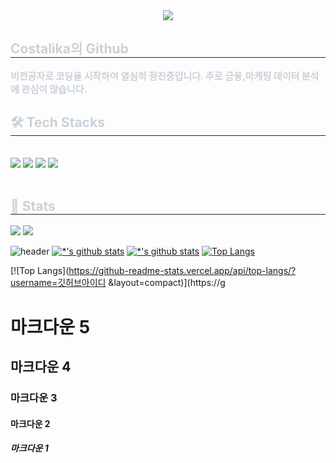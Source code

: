 <div align= "center">
    <img src="https://capsule-render.vercel.app/api?type=waving&color=0a3bff&height=180&text=Costlika&animation=scaleIn&fontColor=64fa00&fontSize=50" />
    </div>
    <div style="text-align: left;"> 
    <h2 style="border-bottom: 1px solid #21262d; color: #c9d1d9;"> Costalika의 Github </h2>  
    <div style="font-weight: 700; font-size: 15px; text-align: left; color: #c9d1d9;"> 비전공자로 코딩을 시작하여 열심히 정진중입니다. 주로 금융,마케팅 데이터 분석에 관심이 많습니다. </div> 
    </div>
    <div style="text-align: left;">
    <h2 style="border-bottom: 1px solid #21262d; color: #c9d1d9;"> 🛠️ Tech Stacks </h2> <br> 
    <div style="margin: ; text-align: left;" "text-align: left;"> <img src="https://img.shields.io/badge/Git-F05032?style=for-the-badge&logo=Git&logoColor=white">
          <img src="https://img.shields.io/badge/Github-181717?style=for-the-badge&logo=Github&logoColor=white">
          <img src="https://img.shields.io/badge/Discord-5865F2?style=for-the-badge&logo=Discord&logoColor=white">
          <img src="https://img.shields.io/badge/Python-3776AB?style=for-the-badge&logo=Python&logoColor=white">
          </div>
    </div>
<div style="text-align: left;">
</div>
<br>
<div style="text-align: left;">
</div>
</div>
<div style="text-align: left;">
  <h2 style="border-bottom: 1px solid #21262d; color: #c9d1d9;"> 🏅 Stats </h2>
  <div style="text-align: left;">
    <img src="https://github-readme-stats.vercel.app/api?username=costalika&custom_title=costalika's%20Github%20Stat&bg_color=180,000000&title_color=000000&text_color=000000" />
    <img src="https://github-readme-stats.vercel.app/api/top-langs/?username=costalika&layout=compact&bg_color=180,000000&title_color=000000&text_color=000000" />
  </div>
</div>


![header](https://capsule-render.vercel.app/api?type=wave&color=auto&height=300&section=header&text=깃허브%20특강&fontSize=90)
[![*'s github stats](https://github-readme-stats.vercel.app/api?username=깃허브아이디)](https://github.com/깃허브아이디)
[![*'s github stats](https://github-readme-stats.vercel.app/api?username=깃허브아이디&show_icons=true&theme=radical)](https://github.com/깃허브아이디)
[![Top Langs](https://github-readme-stats.vercel.app/api/top-langs/?username=깃허브아이디)](https://github.com/깃허브아이디/github-readme-stats)

[![Top Langs](https://github-readme-stats.vercel.app/api/top-langs/?username=깃허브아이디 &layout=compact)](https://g


# 마크다운 5
## 마크다운 4
### 마크다운 3
#### 마크다운 2
##### 마크다운 1


